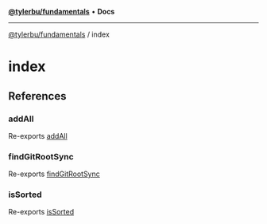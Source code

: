 [**@tylerbu/fundamentals**](README.md) • **Docs**

***

[@tylerbu/fundamentals](README.md) / index

# index

## References

### addAll

Re-exports [addAll](set.md#addall)

### findGitRootSync

Re-exports [findGitRootSync](git.md#findgitrootsync)

### isSorted

Re-exports [isSorted](array.md#issorted)
